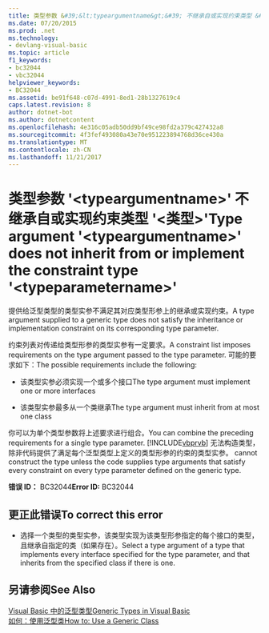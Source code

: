 ```yaml
---
title: 类型参数 &#39;&lt;typeargumentname&gt;&#39; 不继承自或实现约束类型 &#39;&lt;类型&gt;&#39;
ms.date: 07/20/2015
ms.prod: .net
ms.technology:
- devlang-visual-basic
ms.topic: article
f1_keywords:
- bc32044
- vbc32044
helpviewer_keywords:
- BC32044
ms.assetid: be91f648-c07d-4991-8ed1-28b1327619c4
caps.latest.revision: 8
author: dotnet-bot
ms.author: dotnetcontent
ms.openlocfilehash: 4e316c05adb50dd9bf49ce98fd2a379c427432a8
ms.sourcegitcommit: 4f3fef493080a43e70e951223894768d36ce430a
ms.translationtype: MT
ms.contentlocale: zh-CN
ms.lasthandoff: 11/21/2017
---
```

# <a name="type-argument-39lttypeargumentnamegt39-does-not-inherit-from-or-implement-the-constraint-type-39lttypeparameternamegt39"></a><span data-ttu-id="f51c9-102">类型参数 &#39;&lt;typeargumentname&gt;&#39; 不继承自或实现约束类型 &#39;&lt;类型&gt;&#39;</span><span class="sxs-lookup"><span data-stu-id="f51c9-102">Type argument &#39;&lt;typeargumentname&gt;&#39; does not inherit from or implement the constraint type &#39;&lt;typeparametername&gt;&#39;</span></span>
<span data-ttu-id="f51c9-103">提供给泛型类型的类型实参不满足其对应类型形参上的继承或实现约束。</span><span class="sxs-lookup"><span data-stu-id="f51c9-103">A type argument supplied to a generic type does not satisfy the inheritance or implementation constraint on its corresponding type parameter.</span></span>  
  
 <span data-ttu-id="f51c9-104">约束列表对传递给类型形参的类型实参有一定要求。</span><span class="sxs-lookup"><span data-stu-id="f51c9-104">A constraint list imposes requirements on the type argument passed to the type parameter.</span></span> <span data-ttu-id="f51c9-105">可能的要求如下：</span><span class="sxs-lookup"><span data-stu-id="f51c9-105">The possible requirements include the following:</span></span>  
  
-   <span data-ttu-id="f51c9-106">该类型实参必须实现一个或多个接口</span><span class="sxs-lookup"><span data-stu-id="f51c9-106">The type argument must implement one or more interfaces</span></span>  
  
-   <span data-ttu-id="f51c9-107">该类型实参最多从一个类继承</span><span class="sxs-lookup"><span data-stu-id="f51c9-107">The type argument must inherit from at most one class</span></span>  
  
 <span data-ttu-id="f51c9-108">你可以为单个类型参数将上述要求进行组合。</span><span class="sxs-lookup"><span data-stu-id="f51c9-108">You can combine the preceding requirements for a single type parameter.</span></span> [!INCLUDE[vbprvb](~/includes/vbprvb-md.md)]<span data-ttu-id="f51c9-109"> 无法构造类型，除非代码提供了满足每个泛型类型上定义的类型形参的约束的类型实参。</span><span class="sxs-lookup"><span data-stu-id="f51c9-109"> cannot construct the type unless the code supplies type arguments that satisfy every constraint on every type parameter defined on the generic type.</span></span>  
  
 <span data-ttu-id="f51c9-110">**错误 ID：** BC32044</span><span class="sxs-lookup"><span data-stu-id="f51c9-110">**Error ID:** BC32044</span></span>  
  
## <a name="to-correct-this-error"></a><span data-ttu-id="f51c9-111">更正此错误</span><span class="sxs-lookup"><span data-stu-id="f51c9-111">To correct this error</span></span>  
  
-   <span data-ttu-id="f51c9-112">选择一个类型的类型实参，该类型实现为该类型形参指定的每个接口的类型，且继承自指定的类（如果存在）。</span><span class="sxs-lookup"><span data-stu-id="f51c9-112">Select a type argument of a type that implements every interface specified for the type parameter, and that inherits from the specified class if there is one.</span></span>  
  
## <a name="see-also"></a><span data-ttu-id="f51c9-113">另请参阅</span><span class="sxs-lookup"><span data-stu-id="f51c9-113">See Also</span></span>  
 [<span data-ttu-id="f51c9-114">Visual Basic 中的泛型类型</span><span class="sxs-lookup"><span data-stu-id="f51c9-114">Generic Types in Visual Basic</span></span>](../../visual-basic/programming-guide/language-features/data-types/generic-types.md)  
 [<span data-ttu-id="f51c9-115">如何：使用泛型类</span><span class="sxs-lookup"><span data-stu-id="f51c9-115">How to: Use a Generic Class</span></span>](../../visual-basic/programming-guide/language-features/data-types/how-to-use-a-generic-class.md)
